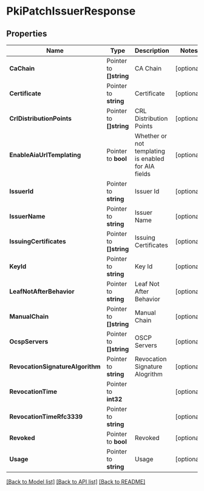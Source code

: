 # PkiPatchIssuerResponse


## Properties

Name | Type | Description | Notes
------------ | ------------- | ------------- | -------------
**CaChain** | Pointer to **[]string** | CA Chain | [optional] 
**Certificate** | Pointer to **string** | Certificate | [optional] 
**CrlDistributionPoints** | Pointer to **[]string** | CRL Distribution Points | [optional] 
**EnableAiaUrlTemplating** | Pointer to **bool** | Whether or not templating is enabled for AIA fields | [optional] 
**IssuerId** | Pointer to **string** | Issuer Id | [optional] 
**IssuerName** | Pointer to **string** | Issuer Name | [optional] 
**IssuingCertificates** | Pointer to **[]string** | Issuing Certificates | [optional] 
**KeyId** | Pointer to **string** | Key Id | [optional] 
**LeafNotAfterBehavior** | Pointer to **string** | Leaf Not After Behavior | [optional] 
**ManualChain** | Pointer to **[]string** | Manual Chain | [optional] 
**OcspServers** | Pointer to **[]string** | OSCP Servers | [optional] 
**RevocationSignatureAlgorithm** | Pointer to **string** | Revocation Signature Alogrithm | [optional] 
**RevocationTime** | Pointer to **int32** |  | [optional] 
**RevocationTimeRfc3339** | Pointer to **string** |  | [optional] 
**Revoked** | Pointer to **bool** | Revoked | [optional] 
**Usage** | Pointer to **string** | Usage | [optional] 





[[Back to Model list]](../README.md#documentation-for-models) [[Back to API list]](../README.md#documentation-for-api-endpoints) [[Back to README]](../README.md)


